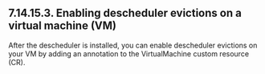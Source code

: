 ## 7.14.15.3. Enabling descheduler evictions on a virtual machine (VM)

After the descheduler is installed, you can enable descheduler evictions on your VM by adding an annotation to the VirtualMachine custom resource (CR).

